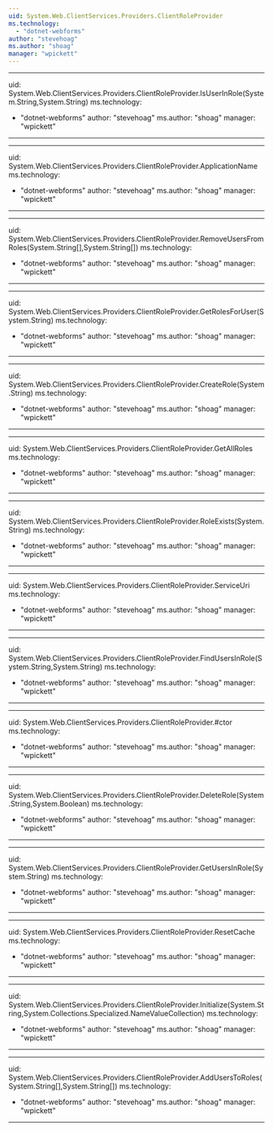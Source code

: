 ```yaml
---
uid: System.Web.ClientServices.Providers.ClientRoleProvider
ms.technology: 
  - "dotnet-webforms"
author: "stevehoag"
ms.author: "shoag"
manager: "wpickett"
---
```


---
uid: System.Web.ClientServices.Providers.ClientRoleProvider.IsUserInRole(System.String,System.String)
ms.technology: 
  - "dotnet-webforms"
author: "stevehoag"
ms.author: "shoag"
manager: "wpickett"
---

---
uid: System.Web.ClientServices.Providers.ClientRoleProvider.ApplicationName
ms.technology: 
  - "dotnet-webforms"
author: "stevehoag"
ms.author: "shoag"
manager: "wpickett"
---

---
uid: System.Web.ClientServices.Providers.ClientRoleProvider.RemoveUsersFromRoles(System.String[],System.String[])
ms.technology: 
  - "dotnet-webforms"
author: "stevehoag"
ms.author: "shoag"
manager: "wpickett"
---

---
uid: System.Web.ClientServices.Providers.ClientRoleProvider.GetRolesForUser(System.String)
ms.technology: 
  - "dotnet-webforms"
author: "stevehoag"
ms.author: "shoag"
manager: "wpickett"
---

---
uid: System.Web.ClientServices.Providers.ClientRoleProvider.CreateRole(System.String)
ms.technology: 
  - "dotnet-webforms"
author: "stevehoag"
ms.author: "shoag"
manager: "wpickett"
---

---
uid: System.Web.ClientServices.Providers.ClientRoleProvider.GetAllRoles
ms.technology: 
  - "dotnet-webforms"
author: "stevehoag"
ms.author: "shoag"
manager: "wpickett"
---

---
uid: System.Web.ClientServices.Providers.ClientRoleProvider.RoleExists(System.String)
ms.technology: 
  - "dotnet-webforms"
author: "stevehoag"
ms.author: "shoag"
manager: "wpickett"
---

---
uid: System.Web.ClientServices.Providers.ClientRoleProvider.ServiceUri
ms.technology: 
  - "dotnet-webforms"
author: "stevehoag"
ms.author: "shoag"
manager: "wpickett"
---

---
uid: System.Web.ClientServices.Providers.ClientRoleProvider.FindUsersInRole(System.String,System.String)
ms.technology: 
  - "dotnet-webforms"
author: "stevehoag"
ms.author: "shoag"
manager: "wpickett"
---

---
uid: System.Web.ClientServices.Providers.ClientRoleProvider.#ctor
ms.technology: 
  - "dotnet-webforms"
author: "stevehoag"
ms.author: "shoag"
manager: "wpickett"
---

---
uid: System.Web.ClientServices.Providers.ClientRoleProvider.DeleteRole(System.String,System.Boolean)
ms.technology: 
  - "dotnet-webforms"
author: "stevehoag"
ms.author: "shoag"
manager: "wpickett"
---

---
uid: System.Web.ClientServices.Providers.ClientRoleProvider.GetUsersInRole(System.String)
ms.technology: 
  - "dotnet-webforms"
author: "stevehoag"
ms.author: "shoag"
manager: "wpickett"
---

---
uid: System.Web.ClientServices.Providers.ClientRoleProvider.ResetCache
ms.technology: 
  - "dotnet-webforms"
author: "stevehoag"
ms.author: "shoag"
manager: "wpickett"
---

---
uid: System.Web.ClientServices.Providers.ClientRoleProvider.Initialize(System.String,System.Collections.Specialized.NameValueCollection)
ms.technology: 
  - "dotnet-webforms"
author: "stevehoag"
ms.author: "shoag"
manager: "wpickett"
---

---
uid: System.Web.ClientServices.Providers.ClientRoleProvider.AddUsersToRoles(System.String[],System.String[])
ms.technology: 
  - "dotnet-webforms"
author: "stevehoag"
ms.author: "shoag"
manager: "wpickett"
---
